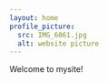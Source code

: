 ```yaml
---
layout: home
profile_picture:
  src: IMG_6061.jpg
  alt: website picture
---
```


<p>
  Welcome to mysite!
</p>
